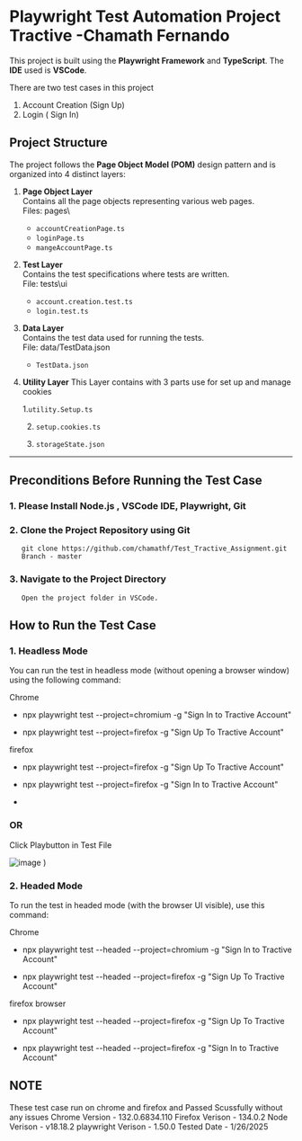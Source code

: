 # Playwright Test Automation Project Tractive -Chamath Fernando

This project is built using the **Playwright Framework** and **TypeScript**. The **IDE** used is **VSCode**.

There are two test cases in this project
1. Account Creation (Sign Up)
2. Login ( Sign In)

## Project Structure

The project follows the **Page Object Model (POM)** design pattern and is organized into 4 distinct layers:

1. **Page Object Layer**  
   Contains all the page objects representing various web pages.  
   Files:  pages\
   - `accountCreationPage.ts`
   - `loginPage.ts`
   - `mangeAccountPage.ts`

2. **Test Layer**  
   Contains the test specifications where tests are written.  
   File:  tests\ui
   - `account.creation.test.ts`
   - `login.test.ts`

3. **Data Layer**  
   Contains the test data used for running the tests.  
   File:  data/TestData.json
   - `TestData.json` 

4. **Utility Layer**
   This Layer contains with 3 parts use for set up and manage cookies 

   1.`utility.Setup.ts`
   
   2. `setup.cookies.ts`
  
   3. `storageState.json`

--- 

## Preconditions Before Running the Test Case

### 1. Please Install Node.js , VSCode IDE, Playwright, Git

### 2. Clone the Project Repository using Git

       git clone https://github.com/chamathf/Test_Tractive_Assignment.git
       Branch - master

### 3. Navigate to the Project Directory
       Open the project folder in VSCode.

##  How to Run the Test Case

### 1. Headless Mode
   You can run the test in headless mode (without opening a browser window) using the following command:

   Chrome 
   
   - npx playwright test --project=chromium -g "Sign In to Tractive Account"

   - npx playwright test --project=firefox -g "Sign Up To Tractive Account"
   
   
   firefox 

   - npx playwright test --project=firefox -g "Sign Up To Tractive Account"

   - npx playwright test --project=firefox -g "Sign In to Tractive Account"
   - 
   ### OR

   Click Playbutton in Test File 

   ![image](https://github.com/user-attachments/assets/53e0d8f8-f16a-4192-97d9-bf66ebf0dbfd)
)

### 2. Headed Mode
   To run the test in headed mode (with the browser UI visible), use this command:

   Chrome
   
   - npx playwright test --headed --project=chromium -g "Sign In to Tractive Account"
   
   - npx playwright test --headed --project=firefox -g "Sign Up To Tractive Account"

   firefox browser

   - npx playwright test --headed --project=firefox -g "Sign Up To Tractive Account"
     
   - npx playwright test --headed --project=firefox -g "Sign In to Tractive Account"


## NOTE
   These test case run on chrome and firefox and Passed Scussfully without any issues
   Chrome Version -   132.0.6834.110
   Firefox Verison - 134.0.2
   Node Verison - v18.18.2
   playwright Verison - 1.50.0
   Tested Date - 1/26/2025
   
